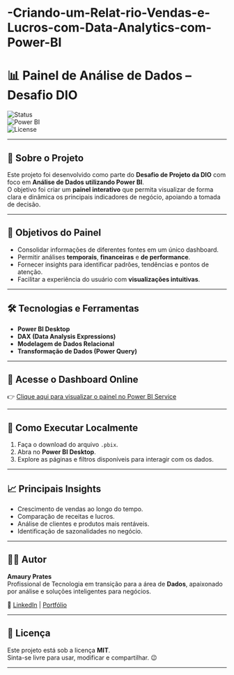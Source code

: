 # -Criando-um-Relat-rio-Vendas-e-Lucros-com-Data-Analytics-com-Power-BI

# 📊 Painel de Análise de Dados – Desafio DIO

![Status](https://img.shields.io/badge/Status-Concluído-brightgreen)  
![Power BI](https://img.shields.io/badge/Power%20BI-Data%20Visualization-yellow)  
![License](https://img.shields.io/badge/License-MIT-blue)

---

## 📌 Sobre o Projeto
Este projeto foi desenvolvido como parte do **Desafio de Projeto da DIO** com foco em **Análise de Dados utilizando Power BI**.  
O objetivo foi criar um **painel interativo** que permita visualizar de forma clara e dinâmica os principais indicadores de negócio, apoiando a tomada de decisão.

---

## 🎯 Objetivos do Painel
- Consolidar informações de diferentes fontes em um único dashboard.  
- Permitir análises **temporais**, **financeiras** e **de performance**.  
- Fornecer insights para identificar padrões, tendências e pontos de atenção.  
- Facilitar a experiência do usuário com **visualizações intuitivas**.  

---

## 🛠️ Tecnologias e Ferramentas
- **Power BI Desktop**  
- **DAX (Data Analysis Expressions)**  
- **Modelagem de Dados Relacional**  
- **Transformação de Dados (Power Query)**  

---

## 🔗 Acesse o Dashboard Online
👉 [Clique aqui para visualizar o painel no Power BI Service](https://app.powerbi.com/groups/be3d3f3b-bece-442f-b0ea-81dfc19c8d6f/reports/de43c8fd-008e-45ad-bd61-cbde5e87d710/aee6c1fe1eb1179b1432?experience=power-bi)  

---

## 🚀 Como Executar Localmente
1. Faça o download do arquivo `.pbix`.  
2. Abra no **Power BI Desktop**.  
3. Explore as páginas e filtros disponíveis para interagir com os dados.  

---

## 📈 Principais Insights
- Crescimento de vendas ao longo do tempo.  
- Comparação de receitas e lucros.  
- Análise de clientes e produtos mais rentáveis.  
- Identificação de sazonalidades no negócio.  

---

## 👨‍💻 Autor
**Amaury Prates**  
Profissional de Tecnologia em transição para a área de **Dados**, apaixonado por análise e soluções inteligentes para negócios.  

🔗 [LinkedIn](www.linkedin.com/in/amaury-prates/) | [Portfólio](#)  

---

## 📄 Licença
Este projeto está sob a licença **MIT**.  
Sinta-se livre para usar, modificar e compartilhar. 😉

---
